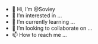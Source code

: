 - 👋 Hi, I’m @Soviey
- 👀 I’m interested in ...
- 🌱 I’m currently learning ...
- 💞️ I’m looking to collaborate on ...
- 📫 How to reach me ...

<!---
Soviey/Soviey is a ✨ special ✨ repository because its `README.md` (this file) appears on your GitHub profile.
You can click the Preview link to take a look at your changes.
--->
